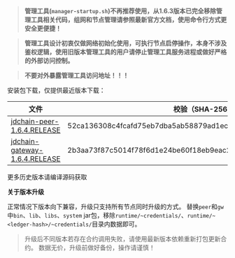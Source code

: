 > **管理工具(`manager-startup.sh`)不再推荐使用，从1.6.3版本已完全移除管理工具相关代码，组网和节点管理请参照最新官方文档，使用命令行方式更安全更便捷！**

> **管理工具设计初衷仅做网络初始化使用，可执行节点启停操作，本身不涉及鉴权逻辑，使用旧版本管理工具的用户请停止管理工具服务进程或做好严格的外部访问控制。**

> **不要对外暴露管理工具访问地址！！！**

安装包下载，仅提供最近版本下载：

| 文件                                                                                                                    | 校验（SHA-256）  | 更新时间       | 文件大小    |
|-----------------------------------------------------------------------------------------------------------------------| ----  |------------|---------|
| [jdchain-peer-1.6.4.RELEASE](https://jdchain.s3.cn-north-1.jdcloud-oss.com/jdchain-peer-1.6.4.RELEASE.zip)       | 52ca136308c4fcafd75eb7dba5ab58879ad1ecd64cb06f4808d33d193c8ac93a | 2022/05/11 | 114.45M |
| [jdchain-gateway-1.6.4.RELEASE](https://jdchain.s3.cn-north-1.jdcloud-oss.com/jdchain-gateway-1.6.4.RELEASE.zip) | 2b3aa73f87c5014f78f6d1e24be60f18eb9eac28e8c583ea8c33801e6ddca22b | 2022/05/11 | 114.22M |

更多历史版本请编译源码获取

**关于版本升级**

正常情况下版本向下兼容，升级只支持所有节点同时升级的方式。
替换`peer`和`gw`中`bin`、`lib`、`libs`、`system` jar包，移除`runtime/~credentials/`、`runtime/~<ledger-hash>/~credentials/`目录内数据即可。

> 升级后不同版本若存在合约调用失败，请使用最新版本依赖重新打包更新合约。
> 数据无价，升级前做好备份，操作请谨慎！
